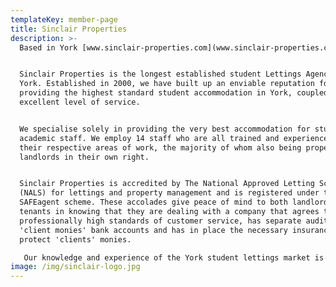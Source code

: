 ```yaml
---
templateKey: member-page
title: Sinclair Properties
description: >-
  Based in York [www.sinclair-properties.com](www.sinclair-properties.com)


  Sinclair Properties is the longest established student Lettings Agency in
  York. Established in 2000, we have built up an enviable reputation for
  providing the highest standard student accommodation in York, coupled with an
  excellent level of service.


  We specialise solely in providing the very best accommodation for students and
  academic staff. We employ 14 staff who are all trained and experienced in
  their respective areas of work, the majority of whom also being property
  landlords in their own right.


  Sinclair Properties is accredited by The National Approved Letting Scheme
  (NALS) for lettings and property management and is registered under the
  SAFEagent scheme. These accolades give peace of mind to both landlords and
  tenants in knowing that they are dealing with a company that agrees to meet
  professionally high standards of customer service, has separate audited
  'client monies' bank accounts and has in place the necessary insurances to
  protect 'clients' monies. 

   Our knowledge and experience of the York student lettings market is second to none. We can therefore give expert advice to landlords on where and what to buy to achieve the best investment.
image: /img/sinclair-logo.jpg
---
```


